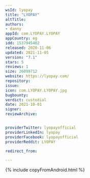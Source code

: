 ```yaml
---
wsId: lyopay
title: "LYOPAY"
altTitle: 
authors:
- danny
appId: com.LYOPAY.LYOPAY
appCountry: eg
idd: 1537945402
released: 2020-11-06
updated: 2021-11-05
version: "7.1"
stars: 5
reviews: 1
size: 26099712
website: https://lyopay.com/
repository: 
issue: 
icon: com.LYOPAY.LYOPAY.jpg
bugbounty: 
verdict: custodial
date: 2021-10-01
signer: 
reviewArchive:


providerTwitter: lyopayofficial
providerLinkedIn: lyopay
providerFacebook: lyopayofficial
providerReddit: LYOPAY

redirect_from:

---
```


{% include copyFromAndroid.html %}

